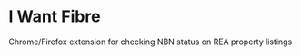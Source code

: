 I Want Fibre
============

Chrome/Firefox extension for checking NBN status on REA property listings
